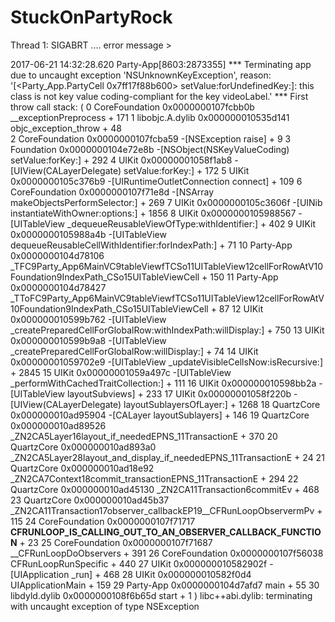 # StuckOnPartyRock

Thread 1: SIGABRT .... error message > 



2017-06-21 14:32:28.620 Party-App[8603:2873355] *** Terminating app due to uncaught exception 'NSUnknownKeyException', reason: '[<Party_App.PartyCell 0x7ff17f88b600> setValue:forUndefinedKey:]: this class is not key value coding-compliant for the key videoLabel.'
*** First throw call stack:
(
	0   CoreFoundation                   	 0x0000000107fcbb0b __exceptionPreprocess + 171	
	1   libobjc.A.dylib              	    0x000000010535d141 objc_exception_throw + 48	
	2   CoreFoundation                      0x0000000107fcba59 -[NSException raise] + 9
	3   Foundation                          0x0000000104e72e8b -[NSObject(NSKeyValueCoding) setValue:forKey:] + 292
	4   UIKit                               0x00000001058f1ab8 -[UIView(CALayerDelegate) setValue:forKey:] + 172
	5   UIKit                               0x0000000105c376b9 -[UIRuntimeOutletConnection connect] + 109
	6   CoreFoundation                      0x0000000107f71e8d -[NSArray makeObjectsPerformSelector:] + 269
	7   UIKit                               0x0000000105c3606f -[UINib instantiateWithOwner:options:] + 1856
	8   UIKit                               0x0000000105988567 -[UITableView _dequeueReusableViewOfType:withIdentifier:] + 402
	9   UIKit                               0x0000000105988a4b -[UITableView dequeueReusableCellWithIdentifier:forIndexPath:] + 71
	10  Party-App                           0x0000000104d78106 _TFC9Party_App6MainVC9tableViewfTCSo11UITableView12cellForRowAtV10Foundation9IndexPath_CSo15UITableViewCell + 150
	11  Party-App                           0x0000000104d78427 _TToFC9Party_App6MainVC9tableViewfTCSo11UITableView12cellForRowAtV10Foundation9IndexPath_CSo15UITableViewCell + 87
	12  UIKit                               0x000000010599b762 -[UITableView _createPreparedCellForGlobalRow:withIndexPath:willDisplay:] + 750
	13  UIKit                               0x000000010599b9a8 -[UITableView _createPreparedCellForGlobalRow:willDisplay:] + 74
	14  UIKit                               0x00000001059702e9 -[UITableView _updateVisibleCellsNow:isRecursive:] + 2845
	15  UIKit                               0x00000001059a497c -[UITableView _performWithCachedTraitCollection:] + 111
	16  UIKit                               0x000000010598bb2a -[UITableView layoutSubviews] + 233
	17  UIKit                               0x00000001058f220b -[UIView(CALayerDelegate) layoutSublayersOfLayer:] + 1268
	18  QuartzCore                          0x000000010ad95904 -[CALayer layoutSublayers] + 146
	19  QuartzCore                          0x000000010ad89526 _ZN2CA5Layer16layout_if_neededEPNS_11TransactionE + 370
	20  QuartzCore                          0x000000010ad893a0 _ZN2CA5Layer28layout_and_display_if_neededEPNS_11TransactionE + 24
	21  QuartzCore                          0x000000010ad18e92 _ZN2CA7Context18commit_transactionEPNS_11TransactionE + 294
	22  QuartzCore                          0x000000010ad45130 _ZN2CA11Transaction6commitEv + 468
	23  QuartzCore                          0x000000010ad45b37 _ZN2CA11Transaction17observer_callbackEP19__CFRunLoopObservermPv + 115
	24  CoreFoundation                      0x0000000107f71717 __CFRUNLOOP_IS_CALLING_OUT_TO_AN_OBSERVER_CALLBACK_FUNCTION__ + 23
	25  CoreFoundation                      0x0000000107f71687 __CFRunLoopDoObservers + 391
	26  CoreFoundation                      0x0000000107f56038 CFRunLoopRunSpecific + 440
	27  UIKit                               0x000000010582902f -[UIApplication _run] + 468
	28  UIKit                               0x000000010582f0d4 UIApplicationMain + 159
	29  Party-App                           0x0000000104d7afd7 main + 55
	30  libdyld.dylib                       0x0000000108f6b65d start + 1
)
libc++abi.dylib: terminating with uncaught exception of type NSException
